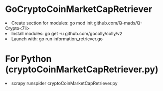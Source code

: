 # GoCryptoCoinMarketCapRetriever

<li>Create section for modules: go mod init github.com/Q-mads/Q-Crypto<7li>
<li>Install modules: go get -u github.com/gocolly/colly/v2 </li>
<li>Launch with: go run information_retriever.go</li>

# For Python (cryptoCoinMarketCapRetriever.py)
<li>scrapy runspider cryptoCoinMarketCapRetriever.py</li>
